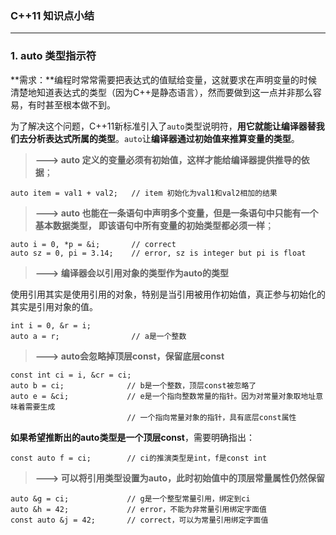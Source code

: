 ### C++11 知识点小结 ###
----------------------
### 1. auto 类型指示符 ###

**需求：**编程时常常需要把表达式的值赋给变量，这就要求在声明变量的时候清楚地知道表达式的类型（因为C++是静态语言），然而要做到这一点并非那么容易，有时甚至根本做不到。
	
为了解决这个问题，C++11新标准引入了`auto`类型说明符，**用它就能让编译器替我们去分析表达式所属的类型**。`auto`让**编译器通过初始值来推算变量的类型**。
	
> **---> auto 定义的变量必须有初始值，这样才能给编译器提供推导的依据**；
		
	auto item = val1 + val2;   // item 初始化为val1和val2相加的结果
		
> **---> auto 也能在一条语句中声明多个变量，但是一条语句中只能有一个基本数据类型，
		    即该语句中所有变量的初始类型都必须一样**；
		
	auto i = 0, *p = &i;       // correct
	auto sz = 0, pi = 3.14;    // error, sz is integer but pi is float
		
> **---> 编译器会以引用对象的类型作为auto的类型**
	
使用引用其实是使用引用的对象，特别是当引用被用作初始值，真正参与初始化的其实是引用对象的值。
	
	int i = 0, &r = i;
	auto a = r;                // a是一个整数

> **---> auto会忽略掉顶层const，保留底层const**
	
	const int ci = i, &cr = ci;
	auto b = ci;              // b是一个整数，顶层const被忽略了
	auto e = &ci;             // e是一个指向整数常量的指针。因为对常量对象取地址意味着需要生成
		                      // 一个指向常量对象的指针，具有底层const属性
		                          
**如果希望推断出的auto类型是一个顶层const**，需要明确指出：
	
	const auto f = ci;        // ci的推演类型是int，f是const int
		
>**---> 可以将引用类型设置为auto，此时初始值中的顶层常量属性仍然保留**
	
	auto &g = ci;             // g是一个整型常量引用，绑定到ci
	auto &h = 42;             // error，不能为非常量引用绑定字面值
	const auto &j = 42;       // correct，可以为常量引用绑定字面值
